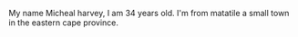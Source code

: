 My name Micheal harvey, I am 34 years old.
I'm from matatile a small town in the eastern cape province.


